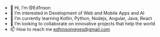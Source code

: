 - 👋 Hi, I’m @Ed1nson
- 👀 I’m interested in Development of Web and Mobile Apps and AI
- 🌱 I’m currently learning Kotlin, Python, Nodejs, Angular, Java, React
- 💞️ I’m looking to collaborate on innovative projects that help the world
- 📫 How to reach me edhinsonreyes@gmail.com

<!---
Ed1nson/Ed1nson is a ✨ special ✨ repository because its `README.md` (this file) appears on your GitHub profile.
You can click the Preview link to take a look at your changes.
--->
